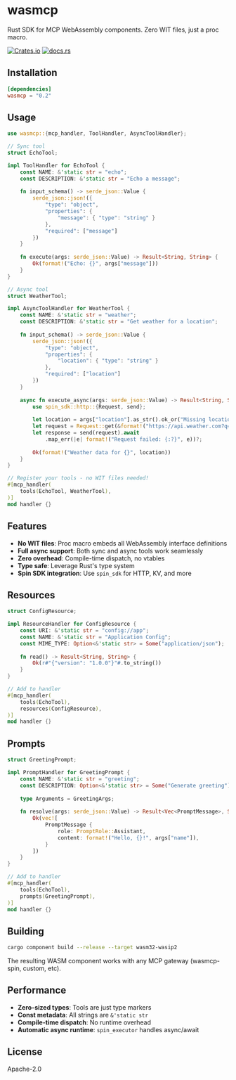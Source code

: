 # wasmcp

Rust SDK for MCP WebAssembly components. Zero WIT files, just a proc macro.

[![Crates.io](https://img.shields.io/crates/v/wasmcp.svg)](https://crates.io/crates/wasmcp)
[![docs.rs](https://docs.rs/wasmcp/badge.svg)](https://docs.rs/wasmcp)

## Installation

```toml
[dependencies]
wasmcp = "0.2"
```

## Usage

```rust
use wasmcp::{mcp_handler, ToolHandler, AsyncToolHandler};

// Sync tool
struct EchoTool;

impl ToolHandler for EchoTool {
    const NAME: &'static str = "echo";
    const DESCRIPTION: &'static str = "Echo a message";
    
    fn input_schema() -> serde_json::Value {
        serde_json::json!({
            "type": "object",
            "properties": {
                "message": { "type": "string" }
            },
            "required": ["message"]
        })
    }
    
    fn execute(args: serde_json::Value) -> Result<String, String> {
        Ok(format!("Echo: {}", args["message"]))
    }
}

// Async tool
struct WeatherTool;

impl AsyncToolHandler for WeatherTool {
    const NAME: &'static str = "weather";
    const DESCRIPTION: &'static str = "Get weather for a location";
    
    fn input_schema() -> serde_json::Value {
        serde_json::json!({
            "type": "object",
            "properties": {
                "location": { "type": "string" }
            },
            "required": ["location"]
        })
    }
    
    async fn execute_async(args: serde_json::Value) -> Result<String, String> {
        use spin_sdk::http::{Request, send};
        
        let location = args["location"].as_str().ok_or("Missing location")?;
        let request = Request::get(&format!("https://api.weather.com?q={}", location));
        let response = send(request).await
            .map_err(|e| format!("Request failed: {:?}", e))?;
        
        Ok(format!("Weather data for {}", location))
    }
}

// Register your tools - no WIT files needed!
#[mcp_handler(
    tools(EchoTool, WeatherTool),
)]
mod handler {}
```

## Features

- **No WIT files**: Proc macro embeds all WebAssembly interface definitions
- **Full async support**: Both sync and async tools work seamlessly
- **Zero overhead**: Compile-time dispatch, no vtables
- **Type safe**: Leverage Rust's type system
- **Spin SDK integration**: Use `spin_sdk` for HTTP, KV, and more

## Resources

```rust
struct ConfigResource;

impl ResourceHandler for ConfigResource {
    const URI: &'static str = "config://app";
    const NAME: &'static str = "Application Config";
    const MIME_TYPE: Option<&'static str> = Some("application/json");
    
    fn read() -> Result<String, String> {
        Ok(r#"{"version": "1.0.0"}"#.to_string())
    }
}

// Add to handler
#[mcp_handler(
    tools(EchoTool),
    resources(ConfigResource),
)]
mod handler {}
```

## Prompts

```rust
struct GreetingPrompt;

impl PromptHandler for GreetingPrompt {
    const NAME: &'static str = "greeting";
    const DESCRIPTION: Option<&'static str> = Some("Generate greeting");
    
    type Arguments = GreetingArgs;
    
    fn resolve(args: serde_json::Value) -> Result<Vec<PromptMessage>, String> {
        Ok(vec![
            PromptMessage {
                role: PromptRole::Assistant,
                content: format!("Hello, {}!", args["name"]),
            }
        ])
    }
}

// Add to handler
#[mcp_handler(
    tools(EchoTool),
    prompts(GreetingPrompt),
)]
mod handler {}
```

## Building

```bash
cargo component build --release --target wasm32-wasip2
```

The resulting WASM component works with any MCP gateway (wasmcp-spin, custom, etc).

## Performance

- **Zero-sized types**: Tools are just type markers
- **Const metadata**: All strings are `&'static str`
- **Compile-time dispatch**: No runtime overhead
- **Automatic async runtime**: `spin_executor` handles async/await

## License

Apache-2.0